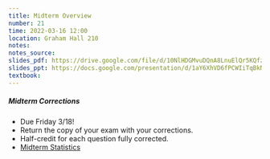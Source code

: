 ```yaml
---
title: Midterm Overview
number: 21
time: 2022-03-16 12:00
location: Graham Hall 210
notes:
notes_source:
slides_pdf: https://drive.google.com/file/d/10NlHDGMvuDQnA8LnuElQr5KQfzRXQHRK/view?usp=sharing
slides_ppt: https://docs.google.com/presentation/d/1aY6XhVD6fPCWIiTqBkNFFVPF0EawKIdSSSfUMtZLLEc/edit?usp=sharing
textbook:
---
```


##### Midterm Corrections
- Due Friday 3/18!
- Return the copy of your exam with your corrections.
- Half-credit for each question fully corrected.
- [Midterm Statistics](https://colab.research.google.com/drive/1mzk5uBicwz6kQVAfQyBFyEprdnxutAAW?usp=sharing)
